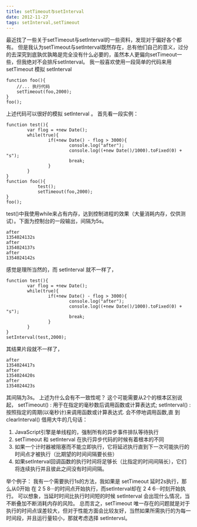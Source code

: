 ```yaml
---
title: setTimeout与setInterval
date: 2012-11-27
tags: setInterval,setTimeout
---
```


最近找了一些关于setTimeout与setInterval的一些资料，发现对于偏好各个都有。 但是我认为setTimeout与setInterval既然存在，总有他们自己的意义，过分的去深究到底孰优孰略是完全没有什么必要的，虽然本人更偏向setTimeout一些，但我绝对不会排斥setInterval。 我一般喜欢使用一段简单的代码来用 setTimeout 模拟 setInterval

```
function foo(){
    //... 执行代码
    setTimeout(foo,2000);
}
foo();
```

上述代码可以很好的模拟 setInterval 。 首先看一段实例：

```
function test(){
        var flog = +new Date();
        while(true){
                if(+new Date() - flog > 3000){
                        console.log("after");
                        console.log((+new Date()/1000).toFixed(0) + "s");
                        break;
                }
        }
}
function foo(){
            test();
            setTimeout(foo,2000);
}
foo();
```

test()中我使用while来占有内存，达到控制进程的效果（大量消耗内存，仅供测试）。下面为控制台的一段输出，间隔为5s。

```
after 
1354024132s 
after 
1354024137s 
after 
1354024142s
```

感觉是理所当然的，而 setInterval 就不一样了，

```
function test(){
        var flog = +new Date();
        while(true){
                if(+new Date() - flog > 3000){
                        console.log("after");
                        console.log((+new Date()/1000).toFixed(0) + "s");
                        break;
                }
        }
}
setInterval(test,2000);
```

其结果片段就不一样了，

```
after 
1354024417s 
after 
1354024420s 
after 
1354024423s
```

其间隔为3s。 上述为什么会有不一致性呢？ 这个可能需要从2个的根本区别说起， setTimeout() : 用于在指定的毫秒数后调用函数或计算表达式; setInterval() : 按照指定的周期(以毫秒计)来调用函数或计算表达式. 会不停地调用函数,直 到 clearInterval() 借用大牛的几句话：

1.  JavaScript引擎是单线程的，强制所有的异步事件排队等待执行
2.  setTimeout 和 setInterval 在执行异步代码的时候有着根本的不同
3.  如果一个计时器被阻塞而不能立即执行，它将延迟执行直到下一次可能执行的时间点才被执行（比期望的时间间隔要长些）
4.  如果setInterval回调函数的执行时间将足够长（比指定的时间间隔长），它们将连续执行并且彼此之间没有时间间隔。

举个例子： 我有一个需要执行1s的方法，我如果是 setTimeout 延时2s执行，那么从0开始 在 2 5 8···的时间点开始执行，而setInterval却在 2 4 6···时刻开始执行。 可以想象，当延时时间比执行时间短的时候 setInterval 会出现什么情况，当不断叠加不断消耗内存的风险。 总而言之，setTimeout 唯一存在的问题就是对于执行的时间点误差较大，但对于性能方面会比较友好，当然如果所需执行的为每一时间段，并且运行量较小，那就考虑选择 setIntervsl。